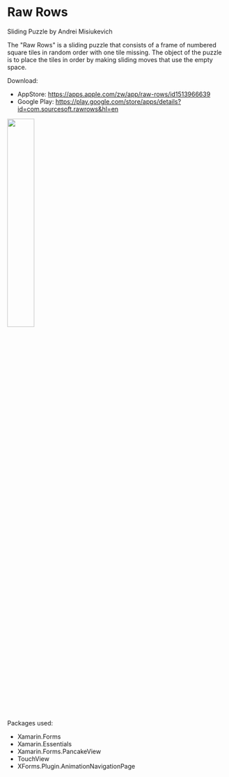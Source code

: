 # Raw Rows
Sliding Puzzle by Andrei Misiukevich

The "Raw Rows" is a sliding puzzle that consists of a frame of numbered square tiles in random order with one tile missing. The object of the puzzle is to place the tiles in order by making sliding moves that use the empty space.

Download:
- AppStore: https://apps.apple.com/zw/app/raw-rows/id1513966639
- Google Play: https://play.google.com/store/apps/details?id=com.sourcesoft.rawrows&hl=en

<image src="https://github.com/AndreiMisiukevich/RawRows/blob/master/sample.gif?raw=true" width="35%"/>

Packages used:
- Xamarin.Forms
- Xamarin.Essentials
- Xamarin.Forms.PancakeView
- TouchView
- XForms.Plugin.AnimationNavigationPage
